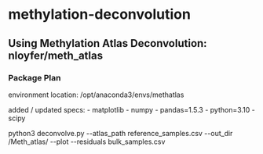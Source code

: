 # methylation-deconvolution
## Using Methylation Atlas Deconvolution: nloyfer/meth_atlas 

### Package Plan ###

  environment location: /opt/anaconda3/envs/methatlas

  added / updated specs:
    - matplotlib
    - numpy
    - pandas=1.5.3
    - python=3.10
    - scipy

python3 deconvolve.py --atlas_path reference_samples.csv --out_dir /Meth_atlas/ --plot --residuals bulk_samples.csv 
